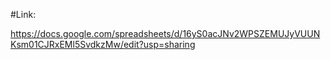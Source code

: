#Link:

https://docs.google.com/spreadsheets/d/16yS0acJNv2WPSZEMUJyVUUNKsm01CJRxEMl5SvdkzMw/edit?usp=sharing